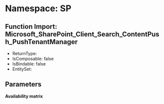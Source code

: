 # Namespace: SP

## Function Import: Microsoft_SharePoint_Client_Search_ContentPush_PushTenantManager

- ReturnType: 
- IsComposable: false
- IsBindable: false
- EntitySet: 

## Parameters

**Availability matrix**

